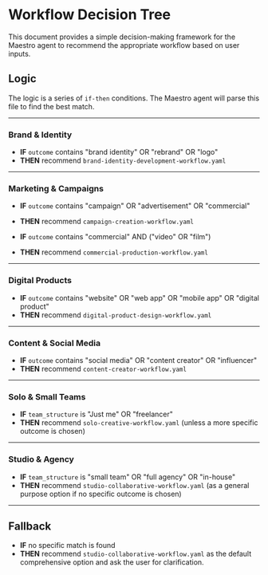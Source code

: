 # Workflow Decision Tree

This document provides a simple decision-making framework for the Maestro agent to recommend the appropriate workflow based on user inputs.

## Logic

The logic is a series of `if-then` conditions. The Maestro agent will parse this file to find the best match.

---

### **Brand & Identity**

-   **IF** `outcome` contains "brand identity" OR "rebrand" OR "logo"
-   **THEN** recommend `brand-identity-development-workflow.yaml`

---

### **Marketing & Campaigns**

-   **IF** `outcome` contains "campaign" OR "advertisement" OR "commercial"
-   **THEN** recommend `campaign-creation-workflow.yaml`

-   **IF** `outcome` contains "commercial" AND ("video" OR "film")
-   **THEN** recommend `commercial-production-workflow.yaml`

---

### **Digital Products**

-   **IF** `outcome` contains "website" OR "web app" OR "mobile app" OR "digital product"
-   **THEN** recommend `digital-product-design-workflow.yaml`

---

### **Content & Social Media**

-   **IF** `outcome` contains "social media" OR "content creator" OR "influencer"
-   **THEN** recommend `content-creator-workflow.yaml`

---

### **Solo & Small Teams**

-   **IF** `team_structure` is "Just me" OR "freelancer"
-   **THEN** recommend `solo-creative-workflow.yaml` (unless a more specific outcome is chosen)

---

### **Studio & Agency**

-   **IF** `team_structure` is "small team" OR "full agency" OR "in-house"
-   **THEN** recommend `studio-collaborative-workflow.yaml` (as a general purpose option if no specific outcome is chosen)

---

## Fallback

-   **IF** no specific match is found
-   **THEN** recommend `studio-collaborative-workflow.yaml` as the default comprehensive option and ask the user for clarification.
